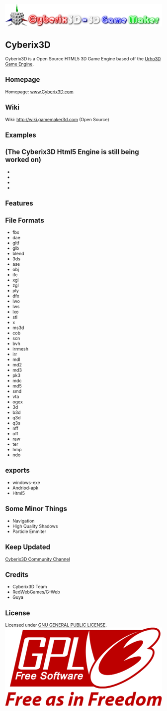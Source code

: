 ![Cyberix3D logo](https://github.com/RedWebGames/Cyberix3D/blob/RedWebGames-patch-1/Cyberix3D2.0Logo.png)
# Cyberix3D
Cyberix3D is a Open Source HTML5 3D Game Engine based off the [Urho3D Game Engine](https://urho3d.github.io/).
## Homepage
Homepage: www.Cyberix3D.com
## Wiki
Wiki: http://wiki.gamemaker3d.com (Open Source)
## Examples
(The Cyberix3D Html5 Engine is still being worked on)
-
-
-
-
-
## Features
## File Formats
- fbx
- dae
- gltf
- glb
- blend
- 3ds
- ase
- obj
- ifc
- xgl
- zgl
- ply
- dfx
- lwo
- lws
- lxo
- stl
- x
- ms3d
- cob
- scn
- bvh
- irrmesh
- irr
- mdl
- md2
- md3
- pk3
- mdc
- md5
- smd
- vta
- ogex
- 3d
- b3d
- q3d
- q3s
- nff
- off
- raw
- ter
- hmp
- ndo
## exports
- windows-exe
- Andriod-apk
- Html5
## Some Minor Things
- Navigation
- High Quality Shadows
- Particle Emmiter
## Keep Updated
[Cyberix3D Community Channel](https://www.youtube.com/channel/UCyg-Q4FEaUaz5zOt75_doFw)
## Credits
- Cyberix3D Team
- RedWebGames/G-Web
- Guya
## License
Licensed under [GNU GENERAL PUBLIC LICENSE](https://github.com/RedWebGames/Cyberix3D/blob/master/LICENSE).
![GNU Logo](https://github.com/RedWebGames/Cyberix3D/blob/RedWebGames-patch-1/1200px-GPLv3_Logo.svg.png)
